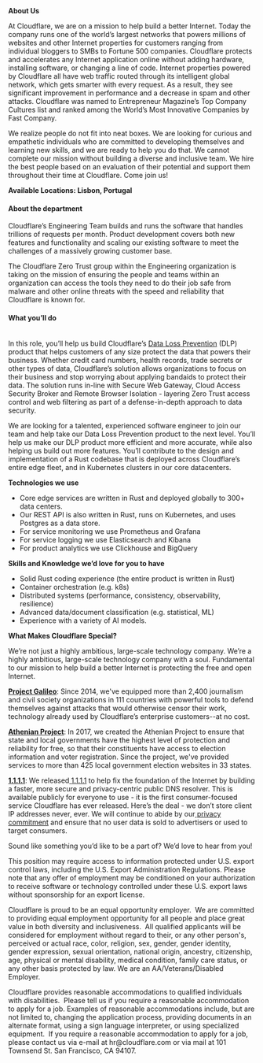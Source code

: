<div class="content-intro">
	<div><strong>About Us</strong></div>
	<div>
		<p>At Cloudflare, we are on a mission to help build a better Internet. Today the company runs one of the world’s largest networks that powers millions of websites and other Internet properties for customers ranging from individual bloggers to SMBs to Fortune 500 companies. Cloudflare protects and accelerates any Internet application online without adding hardware, installing software, or changing a line of code. Internet properties powered by Cloudflare all have web traffic routed through its intelligent global network, which gets smarter with every request. As a result, they see significant improvement in performance and a decrease in spam and other attacks. Cloudflare was named to Entrepreneur Magazine’s Top Company Cultures list and ranked among the World’s Most Innovative Companies by Fast Company.&nbsp;</p>
		<p><span style="font-weight: 400;">We realize people do not fit into neat boxes. We are looking for curious and empathetic individuals who are committed to developing themselves and learning new skills, and we are ready to help you do that. We cannot complete our mission without building a diverse and inclusive team. We hire the best people based on an evaluation of their potential and support them throughout their time at Cloudflare. Come join us!&nbsp;</span></p>
	</div>
</div>
<p><strong>Available Locations: Lisbon, Portugal&nbsp;</strong></p>
<h4><strong>About the department</strong></h4>
<p>Cloudflare’s Engineering Team builds and runs the software that handles trillions of requests per month. Product development covers both new features and functionality and scaling our existing software to meet the challenges of a massively growing customer base.</p>
<p>The Cloudflare Zero Trust group within the Engineering organization is taking on the mission of ensuring the people and teams within an organization can access the tools they need to do their job safe from malware and other online threats with the speed and reliability that Cloudflare is known for.</p>
<h4><strong>What you’ll do</strong></h4>
<p><br>In this role, you’ll help us build Cloudflare’s <a href="https://www.cloudflare.com/en-gb/zero-trust/products/dlp/">Data Loss Prevention</a> (DLP)&nbsp; product that helps customers of any size protect the data that powers their business. Whether credit card numbers, health records, trade secrets or other types of data, Cloudflare’s solution allows organizations to focus on their business and stop worrying about applying bandaids to protect their data. The solution runs in-line with Secure Web Gateway, Cloud Access Security Broker and Remote Browser Isolation - layering Zero Trust access control and web filtering as part of a defense-in-depth approach to data security.</p>
<p>We are looking for a talented, experienced software engineer to join our team and help take our Data Loss Prevention product to the next level. You’ll help us make our DLP product more efficient and more accurate, while also helping us build out more features. You’ll contribute to the design and implementation of a Rust codebase that is deployed across Cloudflare’s entire edge fleet, and in Kubernetes clusters in our core datacenters.</p>
<p><strong>Technologies we use</strong></p>
<ul>
	<li>Core edge services are written in Rust and deployed globally to 300+ data centers.</li>
	<li>Our REST API is also written in Rust, runs on Kubernetes, and uses Postgres as a data store.</li>
	<li>For service monitoring we use Prometheus and Grafana</li>
	<li>For service logging we use Elasticsearch and Kibana</li>
	<li>For product analytics we use Clickhouse and BigQuery</li>
</ul>
<p><strong>Skills and Knowledge we’d love for you to have</strong></p>
<ul>
	<li>Solid Rust coding experience (the entire product is written in Rust)</li>
	<li>Container orchestration (e.g. k8s)&nbsp;</li>
	<li>Distributed systems (performance, consistency, observability, resilience)&nbsp;</li>
	<li>Advanced data/document classification (e.g. statistical, ML)</li>
	<li>Experience with a variety of AI models.</li>
</ul>
<div class="content-conclusion">
	<p><strong>What Makes Cloudflare Special?</strong></p>
	<p><span style="font-weight: 400;">We’re not just a highly ambitious, large-scale technology company. We’re a highly ambitious, large-scale technology company with a soul. Fundamental to our mission to help build a better Internet is protecting the free and open Internet.</span></p>
	<p><a href="https://blog.cloudflare.com/protecting-free-expression-online/"><strong>Project Galileo</strong></a><span style="font-weight: 400;">: Since 2014, we've equipped more than 2,400 journalism and civil society organizations in 111 countries with powerful tools to defend themselves against attacks that would otherwise censor their work, technology already used by Cloudflare’s enterprise customers--at no cost.</span></p>
	<p><strong><a href="https://www.cloudflare.com/athenian/">Athenian Project</a></strong><span style="font-weight: 400;">: In 2017, we created the Athenian Project to ensure that state and local governments have the highest level of protection and reliability for free, so that their constituents have access to election information and voter registration. Since the project, we've provided services to more than 425 local government election websites in 33 states.</span></p>
	<p><a href="https://1.1.1.1/"><strong>1.1.1.1</strong></a><span style="font-weight: 400;">: We released</span><a href="https://1.1.1.1/"> <span style="font-weight: 400;">1.1.1.1</span></a><span style="font-weight: 400;"> to help fix the foundation of the Internet by building a faster, more secure and privacy-centric public DNS resolver. This is available publicly for everyone to use - it is the first consumer-focused service Cloudflare has ever released. Here’s the deal - we don’t store client IP addresses never, ever. We will continue to abide by our</span><a href="https://developers.cloudflare.com/1.1.1.1/privacy/public-dns-resolver"> privacy commitment</a><span style="font-weight: 400;"> and ensure that no user data is sold to advertisers or used to target consumers.</span></p>
	<p><span style="font-weight: 400;">Sound like something you’d like to be a part of? We’d love to hear from you!</span></p>
	<p><span style="font-weight: 400;">This position may require access to information protected under U.S. export control laws, including the U.S. Export Administration Regulations. Please note that any offer of employment may be conditioned on your authorization to receive software or technology controlled under these U.S. export laws without sponsorship for an export license.</span></p>
	<p><span style="font-weight: 400;">Cloudflare is proud to be an equal opportunity employer. &nbsp;We are committed to providing equal employment opportunity for all people and place great value in both diversity and inclusiveness. &nbsp;All qualified applicants will be considered for employment without regard to their, or any other person's, perceived or actual</span> <span style="font-weight: 400;">race, color, religion, sex, gender, gender identity, gender expression, sexual orientation, national origin, ancestry, citizenship, age, physical or mental disability, medical condition, family care status, or any other basis protected by law. </span><span style="font-weight: 400;">We are an AA/Veterans/Disabled Employer.</span></p>
	<p><span style="font-weight: 400;">Cloudflare provides reasonable accommodations to qualified individuals with disabilities. &nbsp;Please tell us if you require a reasonable accommodation to apply for a job. Examples of reasonable accommodations include, but are not limited to, changing the application process, providing documents in an alternate format, using a sign language interpreter, or using specialized equipment. &nbsp;If you require a reasonable accommodation to apply for a job, please contact us via e-mail at </span><span style="font-weight: 400;">hr@cloudflare.com</span><span style="font-weight: 400;"> or via mail at 101 Townsend St. San Francisco, CA 94107.</span></p>
</div>